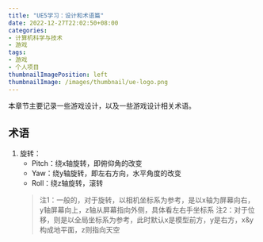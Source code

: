 ```yaml
---
title: "UE5学习：设计和术语篇"
date: 2022-12-27T22:02:50+08:00
categories:
- 计算机科学与技术
- 游戏
tags:
- 游戏
- 个人项目
thumbnailImagePosition: left
thumbnailImage: /images/thumbnail/ue-logo.png
---
```

本章节主要记录一些游戏设计，以及一些游戏设计相关术语。
<!--more-->

## 术语
1. 旋转：
    - Pitch：绕x轴旋转，即俯仰角的改变
    - Yaw：绕y轴旋转，即左右方向，水平角度的改变
    - Roll：绕z轴旋转，滚转
    > 注1：一般的，对于旋转，以相机坐标系为参考，是以x轴为屏幕向右，y轴屏幕向上，z轴从屏幕指向外侧，具体看左右手坐标系
    > 注2：对于位移，则是以全局坐标系为参考，此时默认x是模型前方，y是右方，x&y构成地平面，z则指向天空